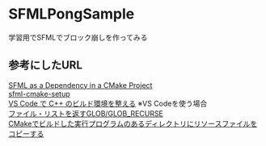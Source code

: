 # SFMLPongSample
学習用でSFMLでブロック崩しを作ってみる

## 参考にしたURL
[SFML as a Dependency in a CMake Project](https://medium.com/@RileyEntertainmentGameDev/sfml-as-a-dependency-in-a-cmake-project-a37be848243e)<br>
[sfml-cmake-setup](https://github.com/ryantherileyman/cmake-testing-grounds/tree/main/learning-sfml/sfml-intro/setup-manual/sfml-cmake-setup)<br>
[VS Code で C++ のビルド環境を整える](https://guinpen98.github.io/VuePress/articles/vscode-cmake.html) ※VS Codeを使う場合<br>
[ファイル・リストを返すGLOB/GLOB_RECURSE](https://theolizer.com/cpp-school3/cpp-school3-13/)<br>
[CMakeでビルドした実行プログラムのあるディレクトリにリソースファイルをコピーする](https://yuki-koyama.hatenablog.com/entry/2018/09/09/135057)
